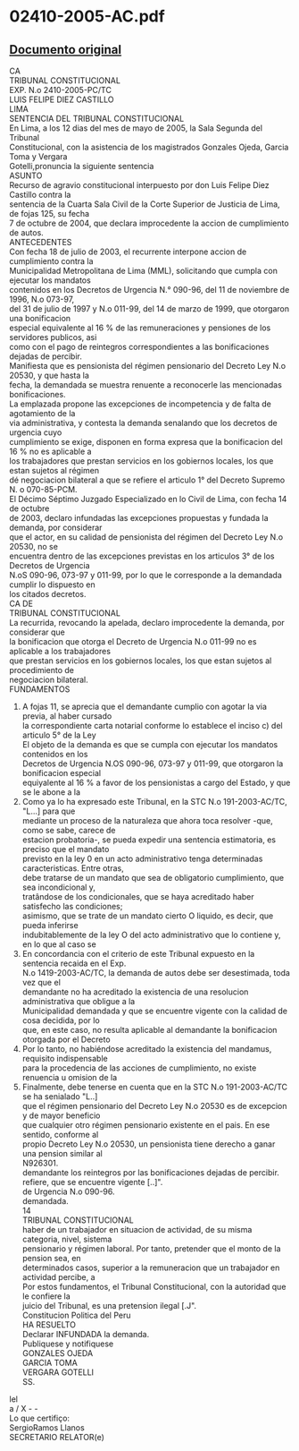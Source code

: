 
02410-2005-AC.pdf
=================
  
[Documento original](https://tc.gob.pe/jurisprudencia/2006/02410-2005-AC.pdf)  
---  
CA  
TRIBUNAL CONSTITUCIONAL  
EXP. N.o 2410-2005-PC/TC  
LUIS FELIPE DIEZ CASTILLO  
LIMA  
SENTENCIA DEL TRIBUNAL CONSTITUCIONAL  
En Lima, a los 12 dias del mes de mayo de 2005, la Sala Segunda del Tribunal  
Constitucional, con la asistencia de los magistrados Gonzales Ojeda, Garcia Toma y Vergara  
Gotelli,pronuncia la siguiente sentencia  
ASUNTO  
Recurso de agravio constitucional interpuesto por don Luis Felipe Diez Castillo contra la  
sentencia de la Cuarta Sala Civil de la Corte Superior de Justicia de Lima, de fojas 125, su fecha  
7 de octubre de 2004, que declara improcedente la accion de cumplimiento de autos.  
ANTECEDENTES  
Con fecha 18 de julio de 2003, el recurrente interpone accion de cumplimiento contra la  
Municipalidad Metropolitana de Lima (MML), solicitando que cumpla con ejecutar los mandatos  
contenidos en los Decretos de Urgencia N.° 090-96, del 11 de noviembre de 1996, N.o 073-97,  
del 31 de julio de 1997 y N.o 011-99, del 14 de marzo de 1999, que otorgaron una bonificacion  
especial equivalente al 16 % de las remuneraciones y pensiones de los servidores publicos, asi  
como con el pago de reintegros correspondientes a las bonificaciones dejadas de percibir.  
Manifiesta que es pensionista del régimen pensionario del Decreto Ley N.o 20530, y que hasta la  
fecha, la demandada se muestra renuente a reconocerle las mencionadas bonificaciones.  
La emplazada propone las excepciones de incompetencia y de falta de agotamiento de la  
via administrativa, y contesta la demanda senalando que los decretos de urgencia cuyo  
cumplimiento se exige, disponen en forma expresa que la bonificacion del 16 % no es aplicable a  
los trabajadores que prestan servicios en los gobiernos locales, los que estan sujetos al régimen  
dé negociacion bilateral a que se refiere el articulo 1° del Decreto Supremo N. o 070-85-PCM.  
El Décimo Séptimo Juzgado Especializado en lo Civil de Lima, con fecha 14 de octubre  
de 2003, declaro infundadas las excepciones propuestas y fundada la demanda, por considerar  
que el actor, en su calidad de pensionista del régimen del Decreto Ley N.o 20530, no se  
encuentra dentro de las excepciones previstas en los articulos 3° de los Decretos de Urgencia  
N.oS 090-96, 073-97 y 011-99, por lo que le corresponde a la demandada cumplir lo dispuesto en  
los citados decretos.  
CA DE  
TRIBUNAL CONSTITUCIONAL  
La recurrida, revocando la apelada, declaro improcedente la demanda, por considerar que  
la bonificacion que otorga el Decreto de Urgencia N.o 011-99 no es aplicable a los trabajadores  
que prestan servicios en los gobiernos locales, los que estan sujetos al procedimiento de  
negociacion bilateral.  
FUNDAMENTOS  
1. A fojas 11, se aprecia que el demandante cumplio con agotar la via previa, al haber cursado  
la correspondiente carta notarial conforme lo establece el inciso c) del articulo 5° de la Ley  
El objeto de la demanda es que se cumpla con ejecutar los mandatos contenidos en los  
Decretos de Urgencia N.OS 090-96, 073-97 y 011-99, que otorgaron la bonificacion especial  
equiyalente al 16 % a favor de los pensionistas a cargo del Estado, y que se le abone a la  
3. Como ya lo ha expresado este Tribunal, en la STC N.o 191-2003-AC/TC, "L...] para que  
mediante un proceso de la naturaleza que ahora toca resolver -que, como se sabe, carece de  
estacion probatoria-, se pueda expedir una sentencia estimatoria, es preciso que el mandato  
previsto en la ley 0 en un acto administrativo tenga determinadas caracteristicas. Entre otras,  
debe tratarse de un mandato que sea de obligatorio cumplimiento, que sea incondicional y,  
tratândose de los condicionales, que se haya acreditado haber satisfecho las condiciones;  
asimismo, que se trate de un mandato cierto O liquido, es decir, que pueda inferirse  
indubitablemente de la ley O del acto administrativo que lo contiene y, en lo que al caso se  
4. En concordancia con el criterio de este Tribunal expuesto en la sentencia recaida en el Exp.  
N.o 1419-2003-AC/TC, la demanda de autos debe ser desestimada, toda vez que el  
demandante no ha acreditado la existencia de una resolucion administrativa que obligue a la  
Municipalidad demandada y que se encuentre vigente con la calidad de cosa decidida, por lo  
que, en este caso, no resulta aplicable al demandante la bonificacion otorgada por el Decreto  
5. Por lo tanto, no habiéndose acreditado la existencia del mandamus, requisito indispensable  
para la procedencia de las acciones de cumplimiento, no existe renuencia u omision de la  
6. Finalmente, debe tenerse en cuenta que en la STC N.o 191-2003-AC/TC se ha senialado "L..]  
que el régimen pensionario del Decreto Ley N.o 20530 es de excepcion y de mayor beneficio  
que cualquier otro régimen pensionario existente en el pais. En ese sentido, conforme al  
propio Decreto Ley N.o 20530, un pensionista tiene derecho a ganar una pension similar al  
N926301.  
demandante los reintegros por las bonificaciones dejadas de percibir.  
refiere, que se encuentre vigente [..]".  
de Urgencia N.o 090-96.  
demandada.  
14  
TRIBUNAL CONSTITUCIONAL  
haber de un trabajador en situacion de actividad, de su misma categoria, nivel, sistema  
pensionario y régimen laboral. Por tanto, pretender que el monto de la pension sea, en  
determinados casos, superior a la remuneracion que un trabajador en actividad percibe, a  
Por estos fundamentos, el Tribunal Constitucional, con la autoridad que le confiere la  
juicio del Tribunal, es una pretension ilegal [.J".  
Constitucion Politica del Peru  
HA RESUELTO  
Declarar INFUNDADA la demanda.  
Publiquese y notifiquese  
GONZALES OJEDA  
GARCIA TOMA  
VERGARA GOTELLI  
SS.  
  
lel  
a / X - -  
Lo que certifiço:  
SergioRamos Llanos  
SECRETARIO RELATOR(e)